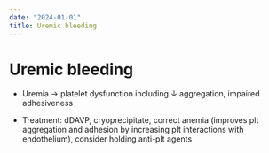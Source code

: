 ```yaml
---
date: "2024-01-01"
title: Uremic bleeding
---
```


# Uremic bleeding

* Uremia → platelet dysfunction including ↓ aggregation, impaired adhesiveness

* Treatment: dDAVP, cryoprecipitate, correct anemia (improves plt aggregation and adhesion by increasing plt interactions with endothelium), consider holding anti-plt agents
